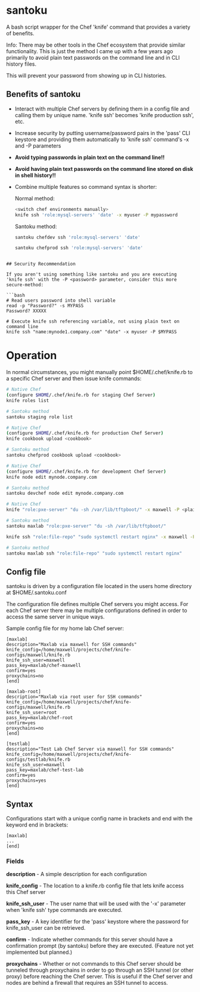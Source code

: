 # santoku

A bash script wrapper for the Chef 'knife' command that provides a variety of benefits.

Info: There may be other tools in the Chef ecosystem that provide similar functionality.  This is just the method I came up with a few years ago primarily to avoid plain text passwords on the command line and in CLI history files.

This will prevent your password from showing up in CLI histories.

## Benefits of santoku

* Interact with multiple Chef servers by defining them in a config file and calling them by unique name.  'knife ssh' becomes 'knife production ssh', etc.

* Increase security by putting username/password pairs in the 'pass' CLI keystore and providing them automatically to 'knife ssh' command's -x <user> and -P <password> parameters

* **Avoid typing passwords in plain text on the command line!!**

* **Avoid having plain text passwords on the command line stored on disk in shell history!!**

* Combine multiple features so command syntax is shorter:

  Normal method:
  ```bash
  <switch chef environments manually>
  knife ssh 'role:mysql-servers' 'date' -x myuser -P mypassword
  ```

  Santoku method:
  ```bash
  santoku chefdev ssh 'role:mysql-servers' 'date'

  santoku chefprod ssh 'role:mysql-servers' 'date'
```

## Security Recommendation

If you aren't using something like santoku and you are executing 'knife ssh' with the -P <password> parameter, consider this more secure-method:

```bash
# Read users password into shell variable
read -p "Password?" -s MYPASS
Password? XXXXX

# Execute knife ssh referencing variable, not using plain text on command line
knife ssh "name:mynode1.company.com" "date" -x myuser -P $MYPASS
```

# Operation

In normal circumstances, you might manually point $HOME/.chef/knife.rb to a specific Chef server and then issue knife commands:

```bash
# Native Chef
(configure $HOME/.chef/knife.rb for staging Chef Server)
knife roles list

# Santoku method
santoku staging role list
```

```bash
# Native Chef
(configure $HOME/.chef/knife.rb for production Chef Server)
knife cookbook upload <cookbook>

# Santoku method
santoku chefprod cookbook upload <cookbook>
```

```bash
# Native Chef
(configure $HOME/.chef/knife.rb for development Chef Server)
knife node edit mynode.company.com

# Santoku method
santoku devchef node edit mynode.company.com
```

```bash
# Native Chef
knife "role:pxe-server" "du -sh /var/lib/tftpboot/" -x maxwell -P <plain_text_password>

# Santoku method
santoku maxlab "role:pxe-server" "du -sh /var/lib/tftpboot/"
```

```bash
knife ssh "role:file-repo" "sudo systemctl restart nginx" -x maxwell -P <plain_text_password>

# Santoku method
santoku maxlab ssh "role:file-repo" "sudo systemctl restart nginx"
```

## Config file

santoku is driven by a configuration file located in the users home directory at $HOME/.santoku.conf

The configuration file defines multiple Chef servers you might access. For each Chef server there may be multiple configurations defined in order to access the same server in unique ways.

Sample config file for my home lab Chef server:
```
[maxlab]
description="Maxlab via maxwell for SSH commands"
knife_config=/home/maxwell/projects/chef/knife-configs/maxwell/knife.rb
knife_ssh_user=maxwell
pass_key=maxlab/chef-maxwell
confirm=yes
proxychains=no
[end]

[maxlab-root]
description="Maxlab via root user for SSH commands"
knife_config=/home/maxwell/projects/chef/knife-configs/maxwell/knife.rb
knife_ssh_user=root
pass_key=maxlab/chef-root
confirm=yes
proxychains=no
[end]

[testlab]
description="Test Lab Chef Server via maxwell for SSH commands"
knife_config=/home/maxwell/projects/chef/knife-configs/testlab/knife.rb
knife_ssh_user=maxwell
pass_key=maxlab/chef-test-lab
confirm=yes
proxychains=yes
[end]
```

## Syntax

Configurations start with a unique config name in brackets and end with the keyword end in brackets:

```
[maxlab]
...
[end]
```

### Fields

**description** - A simple description for each configuration

**knife_config** - The location to a knife.rb config file that lets knife access this Chef server

**knife_ssh_user** - The user name that will be used with the '-x' parameter when 'knife ssh' type commands are executed.

**pass_key** - A key identifier for the 'pass' keystore where the password for knife_ssh_user can be retrieved.

**confirm** - Indicate whether commands for this server should have a confirmation prompt (by santoku) before they are executed. (Feature not yet implemented but planned.)

**proxychains** - Whether or not commands to this Chef server should be tunneled through proxychains in order to go through an SSH tunnel (or other proxy) before reaching the Chef server.  This is useful if the Chef server and nodes are behind a firewall that requires an SSH tunnel to access.
